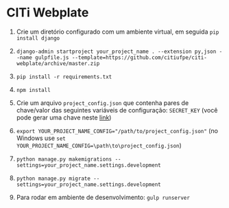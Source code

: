 # CITi Webplate

1. Crie um diretório configurado com um ambiente virtual, em seguida `pip install django`

2. `django-admin startproject your_project_name . --extension py,json --name gulpfile.js --template=https://github.com/citiufpe/citi-webplate/archive/master.zip`

3. `pip install -r requirements.txt`

4. `npm install`

5. Crie um arquivo `project_config.json` que contenha pares de chave/valor das seguintes variáveis de configuração: `SECRET_KEY` (você pode gerar uma chave neste [link](www.miniwebtool.com/django-secret-key-generator/))

6. `export YOUR_PROJECT_NAME_CONFIG="/path/to/project_config.json"` (no Windows use `set YOUR_PROJECT_NAME_CONFIG=\path\to\project_config.json`)

7. `python manage.py makemigrations --settings=your_project_name.settings.development`

8. `python manage.py migrate --settings=your_project_name.settings.development`

9. Para rodar em ambiente de desenvolvimento: `gulp runserver`
